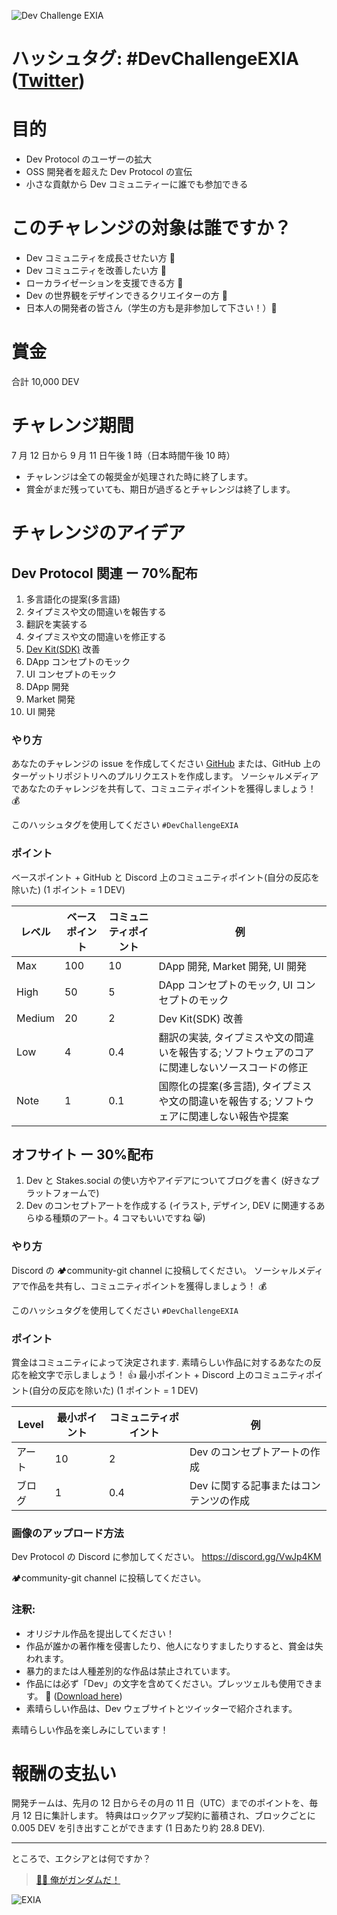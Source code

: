 ![Dev Challenge EXIA](https://i.imgur.com/00hoYGS.gif)

# ハッシュタグ: #DevChallengeEXIA ([Twitter](https://twitter.com/search?q=%23DevChallengeEXIA))

# 目的

- Dev Protocol のユーザーの拡大
- OSS 開発者を超えた Dev Protocol の宣伝
- 小さな貢献から Dev コミュニティーに誰でも参加できる

# このチャレンジの対象は誰ですか？

- Dev コミュニティを成長させたい方 🙌
- Dev コミュニティを改善したい方 🙌
- ローカライゼーションを支援できる方 🙌
- Dev の世界観をデザインできるクリエイターの方 🙌
- 日本人の開発者の皆さん（学生の方も是非参加して下さい！）🙌

# 賞金

合計 10,000 DEV

# チャレンジ期間

7 月 12 日から 9 月 11 日午後 1 時（日本時間午後 10 時）

- チャレンジは全ての報奨金が処理された時に終了します。
- 賞金がまだ残っていても、期日が過ぎるとチャレンジは終了します。

# チャレンジのアイデア

## Dev Protocol 関連 ー 70%配布

1. 多言語化の提案(多言語)
2. タイプミスや文の間違いを報告する
3. 翻訳を実装する
4. タイプミスや文の間違いを修正する
5. [Dev Kit(SDK)](https://github.com/dev-protocol/dev-kit-js) 改善
6. DApp コンセプトのモック
7. UI コンセプトのモック
8. DApp 開発
9. Market 開発
10. UI 開発

### やり方

あなたのチャレンジの issue を作成してください [GitHub](https://github.com/dev-protocol/community/issues) または、GitHub 上のターゲットリポジトリへのプルリクエストを作成します。 ソーシャルメディアであなたのチャレンジを共有して、コミュニティポイントを獲得しましょう！ 💰

このハッシュタグを使用してください `#DevChallengeEXIA`

### ポイント

ベースポイント + GitHub と Discord 上のコミュニティポイント(自分の反応を除いた) (1 ポイント = 1 DEV)

| レベル | ベースポイント | コミュニティポイント | 例                                                                                             |
| ------ | -------------- | -------------------- | ---------------------------------------------------------------------------------------------- |
| Max    | 100            | 10                   | DApp 開発, Market 開発, UI 開発                                                                |
| High   | 50             | 5                    | DApp コンセプトのモック, UI コンセプトのモック                                                 |
| Medium | 20             | 2                    | Dev Kit(SDK) 改善                                                                              |
| Low    | 4              | 0.4                  | 翻訳の実装, タイプミスや文の間違いを報告する; ソフトウェアのコアに関連しないソースコードの修正 |
| Note   | 1              | 0.1                  | 国際化の提案(多言語), タイプミスや文の間違いを報告する; ソフトウェアに関連しない報告や提案     |

## オフサイト ー 30%配布

1. Dev と Stakes.social の使い方やアイデアについてブログを書く (好きなプラットフォームで)
2. Dev のコンセプトアートを作成する (イラスト, デザイン, DEV に関連するあらゆる種類のアート。4 コマもいいですね 😸)

### やり方

Discord の 🏕community-git channel に投稿してください。 ソーシャルメディアで作品を共有し、コミュニティポイントを獲得しましょう！ 💰

このハッシュタグを使用してください `#DevChallengeEXIA`

### ポイント

賞金はコミュニティによって決定されます. 素晴らしい作品に対するあなたの反応を絵文字で示しましょう！ 👍
最小ポイント + Discord 上のコミュニティポイント(自分の反応を除いた) (1 ポイント = 1 DEV)

| Level  | 最小ポイント | コミュニティポイント | 例                                     |
| ------ | ------------ | -------------------- | -------------------------------------- |
| アート | 10           | 2                    | Dev のコンセプトアートの作成           |
| ブログ | 1            | 0.4                  | Dev に関する記事またはコンテンツの作成 |

### 画像のアップロード方法

Dev Protocol の Discord に参加してください。 https://discord.gg/VwJp4KM

🏕community-git channel に投稿してください。

### 注釈:

- オリジナル作品を提出してください！
- 作品が誰かの著作権を侵害したり、他人になりすましたりすると、賞金は失われます。
- 暴力的または人種差別的な作品は禁止されています。
- 作品には必ず「Dev」の文字を含めてください。プレッツェルも使用できます。 🥨 ([Download here](https://www.dropbox.com/sh/s55ba1d7qlcixjy/AADpM9_cZZR9k2wCJdFzwZzoa?dl=0))
- 素晴らしい作品は、Dev ウェブサイトとツイッターで紹介されます。

素晴らしい作品を楽しみにしています！

# 報酬の支払い

開発チームは、先月の 12 日からその月の 11 日（UTC）までのポイントを、毎月 12 日に集計します。
特典はロックアップ契約に蓄積され、ブロックごとに 0.005 DEV を引き出すことができます (1 日あたり約 28.8 DEV).

---

ところで、エクシアとは何ですか？

> [👨‍🚀 俺がガンダムだ！](https://gundam.fandom.com/wiki/GN-001_Gundam_Exia)

![EXIA](https://media1.tenor.com/images/8f2f48ab5ba7d1e2c284ed18feb15072/tenor.gif?itemid=5102460)
